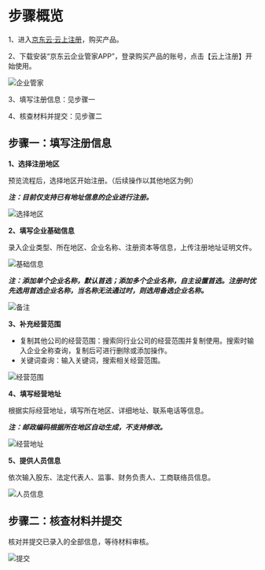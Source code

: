 # 步骤概览

1、进入[京东云·云上注册](https://www.jdcloud.com/cn/products/ysgszc)，购买产品。

2、下载安装“京东云企业管家APP”，登录购买产品的账号，点击【云上注册】开始使用。

![企业管家](https://static-ftcms.jd.com/p/files/638db3f1341946045aef9fda.png)

3、填写注册信息：见步骤一

4、核查材料并提交：见步骤二


## 步骤一：填写注册信息

**1、选择注册地区**

预览流程后，选择地区开始注册。（后续操作以其他地区为例）

***注：目前仅支持已有地址信息的企业进行注册。***

![选择地区](https://static-ftcms.jd.com/p/files/638f00ee341946045aef9fe0.png)

**2、填写企业基础信息**

录入企业类型、所在地区、企业名称、注册资本等信息，上传注册地址证明文件。

![基础信息](https://static-ftcms.jd.com/p/files/638ef482e1fec54ed5df7b46.jpg)

***注：添加单个企业名称，默认首选；添加多个企业名称，自主设置首选。注册时优先选用首选企业名称，当名称无法通过时，则选用备选企业名称。***

![备注](https://static-ftcms.jd.com/p/files/638ef485f5229c4edbfa638b.png)

**3、补充经营范围**

- 复制其他公司的经营范围：搜索同行业公司的经营范围并复制使用。搜索时输入企业全称查询，复制后可进行删除或添加操作。
- 关键词查询：输入关键词，搜索相关经营范围。

![经营范围](https://static-ftcms.jd.com/p/files/638ef48776c2a10453e2509c.jpg)

**4、填写经营地址**

根据实际经营地址，填写所在地区、详细地址、联系电话等信息。

***注：邮政编码根据所在地区自动生成，不支持修改。***

![经营地址](https://static-ftcms.jd.com/p/files/638ef6d6e1fec54ed5df7b48.jpg)

**5、提供人员信息**

依次输入股东、法定代表人、监事、财务负责人、工商联络员信息。

![人员信息](https://static-ftcms.jd.com/p/files/638ef49276c2a10453e2509d.jpg)

## 步骤二：核查材料并提交

核对并提交已录入的全部信息，等待材料审核。

![提交](https://static-ftcms.jd.com/p/files/638ef49876c2a10453e2509e.jpg)

